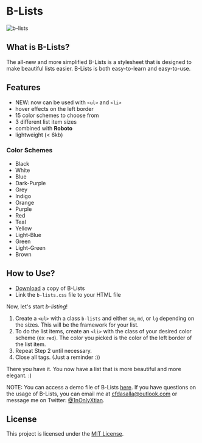 # B-Lists
![b-lists](https://cloud.githubusercontent.com/assets/11498348/10193963/a77e2198-67b8-11e5-88bd-ce5051f97078.png)

## What is B-Lists?

The all-new and more simplified B-Lists is a stylesheet that is designed to make beautiful lists easier. B-Lists is both easy-to-learn and easy-to-use.

## Features
* NEW: now can be used with `<ul>` and `<li>`
* hover effects on the left border
* 15 color schemes to choose from
* 3 different list item sizes
* combined with **Roboto**
* lightweight (< 6kb)

### Color Schemes
* Black
* White
* Blue
* Dark-Purple
* Grey
* Indigo
* Orange
* Purple
* Red
* Teal
* Yellow
* Light-Blue
* Green
* Light-Green
* Brown

## How to Use?

* [Download](https://github.com/1nonlyxtian/b-lists/archive/master.zip) a copy of B-Lists
* Link the `b-lists.css` file to your HTML file

Now, let's start *b-listing*!

1. Create a `<ul>` with a class `b-lists` and either `sm`, `md`, or `lg` depending on the sizes. This will be the framework for your list.
2. To do the list items, create an `<li>` with the class of your desired color scheme (ex `red`). The color you picked is the color of the left border of the list item.
3. Repeat Step 2 until necessary.
4. Close all tags. (Just a reminder :))

There you have it. You now have a list that is more beautiful and more elegant. :)

NOTE: You can access a demo file of B-Lists [here](http://rawgit.com/1nonlyxtian/b-lists/master/test.html). If you have questions on the usage of B-Lists, you can email me at cfdasalla@outlook.com or message me on Twitter: [@1nOnlyXtian](http://twitter.com/1nonlyxtian).

## License

This project is licensed under the [MIT License](http://github.com/1nonlyxtian/b-lists/blob/master/LICENSE).
